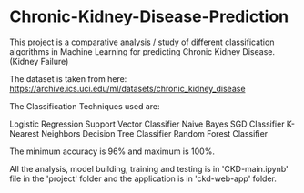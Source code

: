 # Chronic-Kidney-Disease-Prediction
This project is a comparative analysis / study of different classification algorithms in Machine Learning for predicting Chronic Kidney Disease. (Kidney Failure)

The dataset is taken from here: https://archive.ics.uci.edu/ml/datasets/chronic_kidney_disease

The Classification Techniques used are:

Logistic Regression
Support Vector Classifier
Naive Bayes
SGD Classifier
K-Nearest Neighbors
Decision Tree Classifier
Random Forest Classifier

The minimum accuracy is 96% and maximum is 100%.

All the analysis, model building, training and testing is in 'CKD-main.ipynb' file in the 'project' folder and the application is in 'ckd-web-app' folder.
